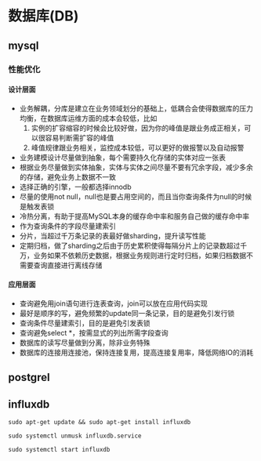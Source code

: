 # 数据库(DB)

## mysql

### 性能优化

#### 设计层面

* 业务解耦，分库是建立在业务领域划分的基础上，低耦合会使得数据库的压力均衡，在数据库运维方面的成本会较低，比如 
    1. 实例的扩容缩容的时候会比较好做，因为你的峰值是跟业务成正相关，可以很容易判断需扩容的峰值
    2. 峰值规律跟业务相关，监控成本较低，可以更好的做报警以及自动报警
* 业务建模设计尽量做到抽象，每个需要持久化存储的实体对应一张表
* 根据业务尽量做到实体抽象，实体与实体之间尽量不要有冗余字段，减少多余的存储，避免业务上数据不一致
* 选择正确的引擎，一般都选择innodb
* 尽量的使用not null，null也是要占用空间的，而且当你查询条件为null的时候是触发表锁
* 冷热分离，有助于提高MySQL本身的缓存命中率和服务自己做的缓存命中率
* 作为查询条件的字段尽量建索引
* 分片，当超过千万条记录的表最好做sharding，提升读写性能
* 定期归档，做了sharding之后由于历史累积使得每隔分片上的记录数超过千万，业务如果不依赖历史数据，根据业务规则进行定时归档，如果归档数据不需要查询直接进行离线存储

#### 应用层面

* 查询避免用join语句进行连表查询，join可以放在应用代码实现
* 最好是顺序的写，避免频繁的update同一条记录，目的是避免引发行锁
* 查询条件尽量建索引，目的是避免引发表锁
* 查询避免select *，按需显式的列出所需字段查询
* 数据库的读写尽量做到分离，除非业务特殊
* 数据库的连接用连接池，保持连接复用，提高连接复用率，降低网络IO的消耗

## postgrel

## influxdb

`sudo apt-get update && sudo apt-get install influxdb`

`sudo systemctl unmusk influxdb.service`

`sudo systemctl start influxdb`
